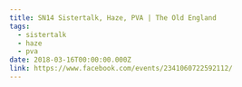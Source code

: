 ```yaml
---
title: SN14 Sistertalk, Haze, PVA | The Old England
tags:
  - sistertalk
  - haze
  - pva
date: 2018-03-16T00:00:00.000Z
link: https://www.facebook.com/events/2341060722592112/
---
```


